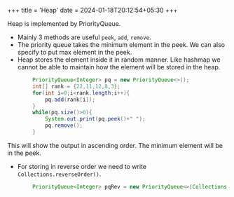 +++
title = 'Heap'
date = 2024-01-18T20:12:54+05:30
+++



Heap is implemented by PriorityQueue. 
- Mainly 3 methods are useful `peek`, `add`, `remove`.
- The priority queue takes the minimum element in the peek. We can also specify to put max element in the peek.
- Heap stores the element inside it in random manner. Like hashmap we cannot be able to maintain how the element will be stored in the heap.
```java
        PriorityQueue<Integer> pq = new PriorityQueue<>();
        int[] rank = {22,11,12,8,3};
        for(int i=0;i<rank.length;i++){
            pq.add(rank[i]);
        }
        while(pq.size()>0){
            System.out.print(pq.peek()+" ");
            pq.remove();
        }
```
This will show the output in ascending order. The minimum element will be in the peek.

- For storing in reverse order we need to write `Collections.reverseOrder()`.
```java
        PriorityQueue<Integer> pqRev = new PriorityQueue<>(Collections.reverseOrder());
```